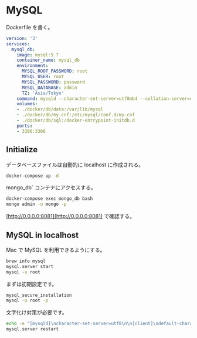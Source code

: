 # MySQL

Dockerfile を書く。

```yml
version: '3'
services:
  mysql_db:
    image: mysql:5.7
    container_name: mysql_db
    environment:
      MYSQL_ROOT_PASSWORD: root
      MYSQL_USER: root
      MYSQL_PASSWORD: password
      MYSQL_DATABASE: admin
      TZ: 'Asia/Tokyo'
    command: mysqld --character-set-server=utf8mb4 --collation-server=utf8mb4_unicode_ci
    volumes:
    - ./docker/db/data:/var/lib/mysql
    - ./docker/db/my.cnf:/etc/mysql/conf.d/my.cnf
    - ./docker/db/sql:/docker-entrypoint-initdb.d
    ports:
    - 3306:3306
```

## Initialize

データベースファイルは自動的に localhost に作成される。

```bash
docker-compose up -d
```

mongo_db` コンテナにアクセスする。

```bash
docker-compose exec mongo_db bash
mongo admin -u mongo -p
```

[http://0.0.0.0:8081](http://0.0.0.0:8081) で確認する。

## MySQL in localhost

Mac で MySQL を利用できるようにする。

```bash
brew info mysql
mysql.server start
mysql -u root
```

まずは初期設定です。

```bash
mysql_secure_installation
mysql -u root -p
```

文字化け対策が必要です。

```bash
echo -e "[mysqld]\ncharacter-set-server=utf8\n\n[client]\ndefault-character-set=utf8\n" | sudo tee /etc/mysql/conf.d/ja.cnf
mysql.server restart
```
